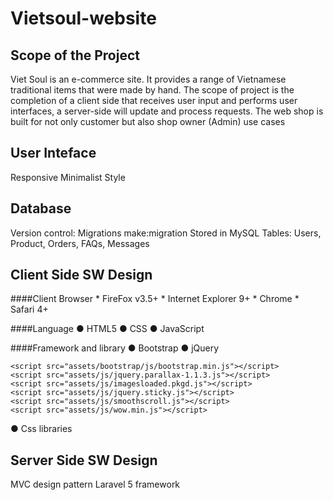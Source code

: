 # Vietsoul-website
## Scope of the Project 
Viet Soul is an e-commerce site. It provides a range of Vietnamese traditional items that were made by hand.
The scope of project is the completion of a client side that receives user input and performs user interfaces, a server-side will update and process requests. The web shop is built for not only customer but also shop owner (Admin) use cases

## User Inteface
Responsive
Minimalist Style

## Database
Version control: Migrations make:migration
Stored in MySQL
Tables: Users, Product, Orders, FAQs, Messages

## Client Side SW Design

####Client Browser
	* FireFox v3.5+
	* Internet Explorer 9+
	* Chrome
	* Safari 4+

####Language
●	HTML5
●	CSS
●	JavaScript

####Framework and library
●	Bootstrap
●	jQuery
  <script src="assets/js/jquery-1.11.1.min.js"></script>
	<script src="assets/bootstrap/js/bootstrap.min.js"></script>
	<script src="assets/js/jquery.parallax-1.1.3.js"></script>
	<script src="assets/js/imagesloaded.pkgd.js"></script>
	<script src="assets/js/jquery.sticky.js"></script>
	<script src="assets/js/smoothscroll.js"></script>
	<script src="assets/js/wow.min.js"></script>
  <script src="assets/js/jquery.easypiechart.js"></scripti
  <script src="assets/js/waypoints.min.js"></script>
  <script src="assets/js/jquery.cbpQTRotator.js"></script>
●	Css libraries
  <link href="assets/css/font-awesome.min.css" rel="stylesheet" media="screen">
	<link href="assets/css/simple-line-icons.css" rel="stylesheet" media="screen">
	<link href="assets/css/animate.css" rel="stylesheet">

## Server Side SW Design
MVC design pattern 
Laravel 5 framework 
